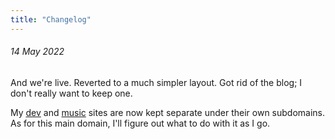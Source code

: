 ```yaml
---
title: "Changelog"
---
```


###### 14 May 2022

And we're live. Reverted to a much simpler layout. Got rid of the blog; I don't really want to keep one. 

My [dev](https://dev.cerdenia.com) and [music](https://music.cerdenia.comn) sites are now kept separate under their own subdomains. As for this main domain, I'll figure out what to do with it as I go.